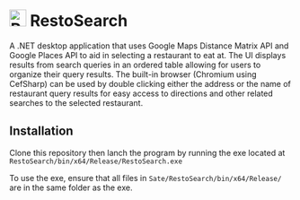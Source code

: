 # <a href="https://github.com/MajeedMirza/RestoSearch"><img border="0" alt="RestoSearch" src="RestoSearch/bread-silhouette-side-view.ico" width="30" height="30" /></a>  RestoSearch
A .NET desktop application that uses Google Maps Distance Matrix API and Google Places API to aid in selecting a restaurant to eat at. The UI displays results from search queries in an ordered table allowing for users to organize their query results. The built-in browser (Chromium using CefSharp) can be used by double clicking either the address or the name of restaurant query results for easy access to directions and other related searches to the selected restaurant.

## Installation
Clone this repository then lanch the program by running the exe located at 
```RestoSearch/bin/x64/Release/RestoSearch.exe```

To use the exe, ensure that all files in ```Sate/RestoSearch/bin/x64/Release/``` are in the same folder as the exe.

